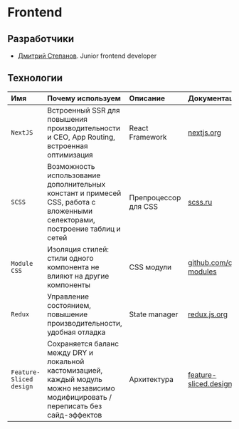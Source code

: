 # Frontend

## Разработчики

- [Дмитрий Степанов](https://t.me/mack1ch). Junior frontend developer

## Технологии

| Имя                               | Почему используем                                                                                                                     | Описание                                                          | Документация                                                                                                                                                                            
| :-------------------------------- | :------------------------------------------------------------------------------------------------------------------------------------ | :---------------------------------------------------------------- | :--------------------------------------------------------------------------------------------------- | 
| `NextJS`                          | Встроенный SSR для повышения производительности и CEO, App Routing, встроенная оптимизация                                            | React Framework                                                   | [nextjs.org](https://nextjs.org/)                                                                    |                                     
| `SCSS`                            | Возможность использование дополнительных констант и примесей CSS, работа с вложенными селекторами, построение таблиц и сетей          | Препроцессор для CSS                                              | [scss.ru](https://sass-scss.ru/)                                                                     | 
| `Module CSS`                      | Изоляция стилей: стили одного компонента не влияют на другие компоненты                                                               | CSS модули                                                        | [github.com/css-modules](https://github.com/css-modules/css-modules)                                 |
| `Redux`                           | Управление состоянием, повышение производительности, удобная отладка                                                                  | State manager                                                     | [redux.js.org](https://redux.js.org/)                                                                | 
| `Feature-Sliced design`            | Сохраняется баланс между DRY и локальной кастомизацией, каждый модуль можно независимо модифицировать / переписать без сайд-эффектов  | Архитектура                                                       | [feature-sliced.design](https://feature-sliced.design/ru/)                       | 
